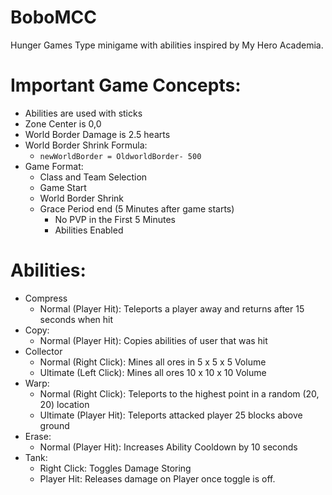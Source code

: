 # BoboMCC
Hunger Games Type minigame with abilities inspired by My Hero Academia.

# Important Game Concepts:
- Abilities are used with sticks
- Zone Center is 0,0
- World Border Damage is 2.5 hearts
- World Border Shrink Formula:
  - ```newWorldBorder = OldworldBorder- 500```
- Game Format:
    - Class and Team Selection
    - Game Start
    - World Border Shrink
    - Grace Period end (5 Minutes after game starts)
        - No PVP in the First 5 Minutes
        - Abilities Enabled
# Abilities:
- Compress
    - Normal (Player Hit): Teleports a player away and returns after 15 seconds when hit
- Copy:
    - Normal (Player Hit): Copies abilities of user that was hit
- Collector
    - Normal (Right Click): Mines all ores in 5 x 5 x 5 Volume
    - Ultimate (Left Click): Mines all ores 10 x 10 x 10 Volume
- Warp:
    - Normal (Right Click): Teleports to the highest point in a random (20, 20) location
    - Ultimate (Player Hit): Teleports attacked player 25 blocks above ground
- Erase:
    - Normal (Player Hit): Increases Ability Cooldown by 10 seconds
- Tank:
    - Right Click: Toggles Damage Storing
    - Player Hit: Releases damage on Player once toggle is off.